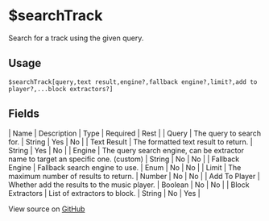 # $searchTrack
Search for a track using the given query.
## Usage
```
$searchTrack[query,text result,engine?,fallback engine?,limit?,add to player?,...block extractors?]
```
## Fields
| Name             | Description                                                                        | Type    | Required | Rest |
| Query            | The query to search for.                                                           | String  | Yes      | No   |
| Text Result      | The formatted text result to return.                                               | String  | Yes      | No   |
| Engine           | The query search engine, can be extractor name to target an specific one. (custom) | String  | No       | No   |
| Fallback Engine  | Fallback search engine to use.                                                     | Enum    | No       | No   |
| Limit            | The maximum number of results to return.                                           | Number  | No       | No   |
| Add To Player    | Whether add the results to the music player.                                       | Boolean | No       | No   |
| Block Extractors | List of extractors to block.                                                       | String  | No       | Yes  |

View source on [GitHub](https://github.com/Cyberghxst/forgemusic/blob/dev/src/natives/searchTrack.ts)